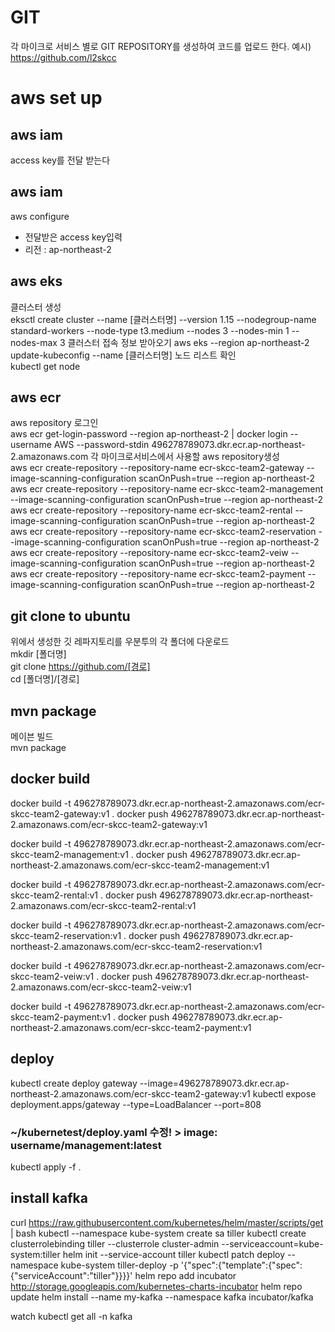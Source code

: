 # GIT
각 마이크로 서비스 별로 GIT REPOSITORY를 생성하여 코드를 업로드 한다.
예시) https://github.com/l2skcc

# aws set up
## aws iam
access key를 전달 받는다   

## aws iam
aws configure    
- 전달받은 access key입력
- 리전 : ap-northeast-2

## aws eks 
클러스터 생성   
eksctl create cluster --name [클러스터명] --version 1.15 --nodegroup-name standard-workers --node-type t3.medium --nodes 3 --nodes-min 1 --nodes-max 3
클러스터 접속 정보 받아오기 
aws eks --region ap-northeast-2 update-kubeconfig --name [클러스터명]
노드 리스트 확인   
kubectl get node

## aws ecr   
aws repository 로그인   
aws ecr get-login-password --region ap-northeast-2 | docker login --username AWS --password-stdin 496278789073.dkr.ecr.ap-northeast-2.amazonaws.com
각 마이크로서비스에서 사용할 aws repository생성   
aws ecr create-repository --repository-name ecr-skcc-team2-gateway --image-scanning-configuration scanOnPush=true --region ap-northeast-2
aws ecr create-repository --repository-name ecr-skcc-team2-management --image-scanning-configuration scanOnPush=true --region ap-northeast-2
aws ecr create-repository --repository-name ecr-skcc-team2-rental --image-scanning-configuration scanOnPush=true --region ap-northeast-2
aws ecr create-repository --repository-name ecr-skcc-team2-reservation --image-scanning-configuration scanOnPush=true --region ap-northeast-2
aws ecr create-repository --repository-name ecr-skcc-team2-veiw --image-scanning-configuration scanOnPush=true --region ap-northeast-2
aws ecr create-repository --repository-name ecr-skcc-team2-payment --image-scanning-configuration scanOnPush=true --region ap-northeast-2

## git clone to ubuntu
위에서 생성한 깃 레파지토리를 우분투의 각 폴더에 다운로드   
mkdir [폴더명]   
git clone https://github.com/[경로]   
cd [폴더명]/[경로]   
## mvn package
메이븐 빌드     
mvn package
 
## docker build
docker build -t 496278789073.dkr.ecr.ap-northeast-2.amazonaws.com/ecr-skcc-team2-gateway:v1 .
docker push 496278789073.dkr.ecr.ap-northeast-2.amazonaws.com/ecr-skcc-team2-gateway:v1

docker build -t 496278789073.dkr.ecr.ap-northeast-2.amazonaws.com/ecr-skcc-team2-management:v1 .
docker push 496278789073.dkr.ecr.ap-northeast-2.amazonaws.com/ecr-skcc-team2-management:v1

docker build -t 496278789073.dkr.ecr.ap-northeast-2.amazonaws.com/ecr-skcc-team2-rental:v1 .
docker push 496278789073.dkr.ecr.ap-northeast-2.amazonaws.com/ecr-skcc-team2-rental:v1

docker build -t 496278789073.dkr.ecr.ap-northeast-2.amazonaws.com/ecr-skcc-team2-reservation:v1 .
docker push 496278789073.dkr.ecr.ap-northeast-2.amazonaws.com/ecr-skcc-team2-reservation:v1

docker build -t 496278789073.dkr.ecr.ap-northeast-2.amazonaws.com/ecr-skcc-team2-veiw:v1 .
docker push 496278789073.dkr.ecr.ap-northeast-2.amazonaws.com/ecr-skcc-team2-veiw:v1

docker build -t 496278789073.dkr.ecr.ap-northeast-2.amazonaws.com/ecr-skcc-team2-payment:v1 .
docker push 496278789073.dkr.ecr.ap-northeast-2.amazonaws.com/ecr-skcc-team2-payment:v1


## deploy
kubectl create deploy gateway --image=496278789073.dkr.ecr.ap-northeast-2.amazonaws.com/ecr-skcc-team2-gateway:v1
kubectl expose deployment.apps/gateway  --type=LoadBalancer --port=808


### ~/kubernetest/deploy.yaml 수정! > image: username/management:latest 
kubectl apply -f .

## install kafka
curl https://raw.githubusercontent.com/kubernetes/helm/master/scripts/get | bash
kubectl --namespace kube-system create sa tiller
kubectl create clusterrolebinding tiller --clusterrole cluster-admin --serviceaccount=kube-system:tiller
helm init --service-account tiller
kubectl patch deploy --namespace kube-system tiller-deploy -p '{"spec":{"template":{"spec":{"serviceAccount":"tiller"}}}}'
helm repo add incubator http://storage.googleapis.com/kubernetes-charts-incubator
helm repo update
helm install --name my-kafka --namespace kafka incubator/kafka

watch kubectl get all -n kafka 

